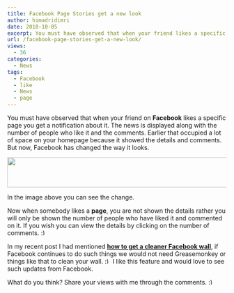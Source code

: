 ```yaml
---
title: Facebook Page Stories get a new look
author: himadridimri
date: 2010-10-05
excerpt: You must have observed that when your friend likes a specific page you get a notification about it. The news is displayed with the number of people who like it and comments. Earlier that occupied alot of space on your homepage because it showed the details and comments. But now, Facebook has changed the way it looks.
url: /facebook-page-stories-get-a-new-look/
views:
  - 36
categories:
  - News
tags:
  - Facebook
  - like
  - News
  - page
---
```

You must have observed that when your friend on **Facebook** likes a specific page you get a notification about it. The news is displayed along with the number of people who like it and the comments. Earlier that occupied a lot of space on your homepage because it showed the details and comments. But now, Facebook has changed the way it looks.

<a href="http://fbknol.com/facebook-page-stories-get-a-new-look/screenshot_020-2/" onclick="_gaq.push(['_trackEvent', 'outbound-article', 'http://fbknol.com/facebook-page-stories-get-a-new-look/screenshot_020-2/', '']);" rel="attachment wp-att-2976"><img class="alignnone size-full  wp-image-54607" src="http://cdn.devilsworkshop.org/files/2010/10/screenshot_020.png" alt="" width="547" height="69" /></a>

In the image above you can see the change.

Now when somebody likes a **page**, you are not shown the details rather you will only be shown the number of people who have liked it and commented on it. If you wish you can view the details by clicking on the number of comments. <img src="http://devilsworkshop.org/wp-includes/images/smilies/simple-smile.png" alt=":)" class="wp-smiley" style="height: 1em; max-height: 1em;" />

In my recent post I had mentioned **<a href="http://fbknol.com/how-to-get-a-cleaner-wall/" onclick="_gaq.push(['_trackEvent', 'outbound-article', 'http://fbknol.com/how-to-get-a-cleaner-wall/', 'how to get a cleaner Facebook wall']);" >how to get a cleaner Facebook wall</a>**, if Facebook continues to do such things we would not need Greasemonkey or things like that to clean your wall. <img src="http://devilsworkshop.org/wp-includes/images/smilies/simple-smile.png" alt=":)" class="wp-smiley" style="height: 1em; max-height: 1em;" /> I like this feature and would love to see such updates from Facebook.

What do you think? Share your views with me through the comments. <img src="http://devilsworkshop.org/wp-includes/images/smilies/simple-smile.png" alt=":)" class="wp-smiley" style="height: 1em; max-height: 1em;" />
